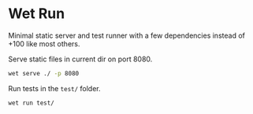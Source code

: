 # Wet Run

Minimal static server and test runner with a few dependencies instead of +100 like most others.


Serve static files in current dir on port 8080.

```bash
wet serve ./ -p 8080
```

Run tests in the `test/` folder.

```bash
wet run test/
```
